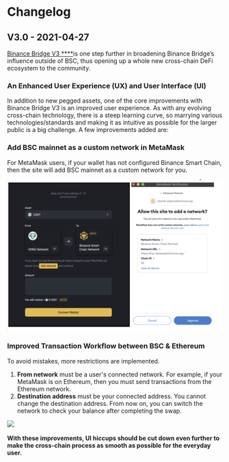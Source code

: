 # Changelog

## V3.0 - 2021-04-27

[Binance Bridge V3 ****](https://binance-wallet.gitbook.io/binance-bridge/)is one step further in broadening Binance Bridge’s influence outside of BSC, thus opening up a whole new cross-chain DeFi ecosystem to the community.

### **An Enhanced User Experience \(UX\) and User Interface \(UI\)**

In addition to new pegged assets, one of the core improvements with Binance Bridge V3 is an improved user experience. As with any evolving cross-chain technology, there is a steep learning curve, so marrying various technologies/standards and making it as intuitive as possible for the larger public is a big challenge. A few improvements added are:  


### Add BSC mainnet as a custom network in MetaMask

For MetaMask users, if your wallet has not configured Binance Smart Chain, then the site will add BSC mainnet as a custom network for you.  

![](.gitbook/assets/image.png)

### Improved Transaction Workflow between BSC & Ethereum

To avoid mistakes, more restrictions are implemented. 

1. **From network** must be a user's connected network. For example, if your MetaMask is on Ethereum, then you must send transactions from the Ethereum network. 
2. **Destination address** must be your connected address. You cannot change the destination address. From now on, you can switch the network to check your balance after completing the swap.

![](https://lh4.googleusercontent.com/5QAMnkvo-eHfV5XhauZK4cpRhY-qiuzbZxJAdQHgTpb0IHLB2qyJ7vgW3ZFKdcs_Vjk7KJNWnDsV7d3pouPslpaip7cGqeje7Pp8-jyOJqgB38dOtmX6bD0LV7VmGWgipBD7TLAn)

**With these improvements, UI hiccups should be cut down even further to make the cross-chain process as smooth as possible for the everyday user.**  




